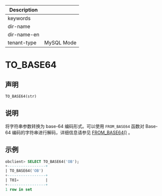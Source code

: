 | Description   |                 |
|---------------|-----------------|
| keywords      |                 |
| dir-name      |                 |
| dir-name-en   |                 |
| tenant-type   | MySQL Mode      |

# TO_BASE64

## 声明

```sql
TO_BASE64(str)
```

## 说明

将字符串参数转换为 base-64 编码形式。可以使用 `FROM_BASE64` 函数对 Base-64 编码的字符串进行解码，详细信息请参见 [FROM_BASE64()](../200.string-functions-of-mysql-mode/9400.from-base64-of-mysql-mode.md) 。

## 示例

```sql
obclient> SELECT TO_BASE64('OB');
+-----------------+
| TO_BASE64('OB')
+-----------------+
| T0I=            |
+-----------------+
1 row in set
```

